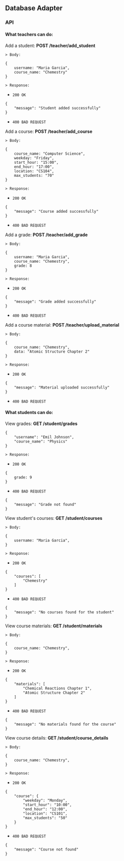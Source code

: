 ## Database Adapter

### API

#### What teachers can do:


Add a student:
**POST /teacher/add_student**

`> Body:`
```
{
    username: "Maria Garcia",
    course_name: "Chemestry"
}
```

`> Response:`

*  `200 OK`
```
{
    "message": "Student added successfully"
}
```
*  `400 BAD REQUEST`


Add a course: 
**POST /teacher/add_course**

`> Body:`
```
{
    course_name: "Computer Science",
    weekday: "Friday",
    start_hour: "15:00",
    end_hour: "17:00",
    location: "CS104",
    max_students: "70"
}
```

`> Response:`

*  `200 OK`
```
{
    "message": "Course added successfully"
}
```
*  `400 BAD REQUEST`

Add a grade:
**POST /teacher/add_grade**

`> Body:`
```
{
    username: "Maria Garcia",
    course_name: "Chemestry",
    grade: 8
}
```
`> Response:`

*  `200 OK`
```
{
    "message": "Grade added successfully"
}
```
*  `400 BAD REQUEST`

Add a course material:
**POST /teacher/upload_material**

`> Body:`
```
{
    course_name: "Chemestry",
    data: "Atomic Structure Chapter 2"
}
```

`> Response:`

*  `200 OK`
```
{
    "message": "Material uploaded successfully"
}
```
*  `400 BAD REQUEST`

#### What students can do:
View grades: 
**GET /student/grades**

```
{
    "username": "Emil Johnson",
    "course_name": "Physics"
}
```

`> Response:`

* `200 OK`
```
{
    grade: 9
}
```
*  `400 BAD REQUEST`
```
{
    "message": "Grade not found"
}
```

View student's courses:
**GET /student/courses**

`> Body:`
```
{
    username: "Maria Garcia",
}
```

`> Response:`

* `200 OK`
```
{
    "courses": [
        "Chemestry"
    ]
}
```
*  `400 BAD REQUEST`
```
{
    "message": "No courses found for the student"
}
```

View course materials:
**GET /student/materials**

`> Body:`
```
{
    course_name: "Chemestry",
}
```

`> Response:`

* `200 OK`
```
{
    "materials": [
        "Chemical Reactions Chapter 1",
        "Atomic Structure Chapter 2"
    ]
}
```
*  `400 BAD REQUEST`
```
{
    "message": "No materials found for the course"
}
```

View course details:
**GET /student/course_details**

`> Body:`
```
{
    course_name: "Chemestry",
}
```

`> Response:`

* `200 OK`
```
{
    "course": {
        "weekday": "Monday",
        "start_hour": "10:00",
        "end_hour": "12:00",
        "location": "CS101",
        "max_students": "50"
    }
}
```
*  `400 BAD REQUEST`
```
{
    "message": "Course not found"
}
```
